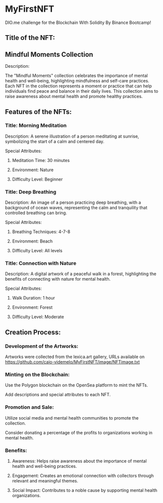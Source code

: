 # MyFirstNFT

DIO.me challenge for the Blockchain With Solidity By Binance Bootcamp!

## Title of the NFT:

## Mindful Moments Collection

Description:

The "Mindful Moments" collection celebrates the importance of mental health and well-being, highlighting mindfulness and self-care practices. Each NFT in the collection represents a moment or practice that can help individuals find peace and balance in their daily lives. This collection aims to raise awareness about mental health and promote healthy practices.

## Features of the NFTs:

### Title: Morning Meditation

Description: A serene illustration of a person meditating at sunrise, symbolizing the start of a calm and centered day.

Special Attributes:

1. Meditation Time: 30 minutes

2. Environment: Nature

3. Difficulty Level: Beginner

### Title: Deep Breathing

Description: An image of a person practicing deep breathing, with a background of ocean waves, representing the calm and tranquility that controlled breathing can bring.

Special Attributes:

1. Breathing Techniques: 4-7-8

2. Environment: Beach

3. Difficulty Level: All levels

### Title: Connection with Nature

Description: A digital artwork of a peaceful walk in a forest, highlighting the benefits of connecting with nature for mental health.

Special Attributes:

1. Walk Duration: 1 hour

2. Environment: Forest

3. Difficulty Level: Moderate

## Creation Process:

### Development of the Artworks:

Artworks were collected from the lexica.art gallery, URLs available on https://github.com/caio-videmelo/MyFirstNFT/image/NFTimage.txt

### Minting on the Blockchain:

Use the Polygon blockchain on the OpenSea platform to mint the NFTs.

Add descriptions and special attributes to each NFT.

### Promotion and Sale:

Utilize social media and mental health communities to promote the collection.

Consider donating a percentage of the profits to organizations working in mental health.

### Benefits:

1. Awareness: Helps raise awareness about the importance of mental health and well-being practices.

2. Engagement: Creates an emotional connection with collectors through relevant and meaningful themes.

3. Social Impact: Contributes to a noble cause by supporting mental health organizations.
